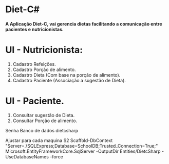 # Diet-C#


#### A Aplicação Diet-C, vai gerencia dietas facilitando a comunicação entre pacientes e nutricionistas.

# UI - Nutricionista:
1. Cadastro Refeições.
2. Cadastro Porção de alimento.
3. Cadastro Dieta (Com base na porção de alimento).
4. Cadastro Paciente (Associação a sugestão de Dieta).



# UI - Paciente.
1. Consultar sugestão de Dieta.
2. Consultar Porção de alimento.


Senha Banco de dados
dietcsharp


Ajustar para cada maquina S2
Scaffold-DbContext "Server=.\SQLExpress;Database=SchoolDB;Trusted_Connection=True;" Microsoft.EntityFrameworkCore.SqlServer -OutputDir Entities/DietcSharp -UseDatabaseNames -force
